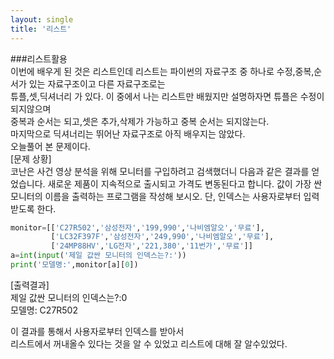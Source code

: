 ```yaml
---
layout: single
title: '리스트'
---
```


###리스트활용  
이번에 배우게 된 것은 리스트인데 리스트는 파이썬의 자료구조 중 하나로 수정,중복,순서가 있는 자료구조이고 다른 자료구조로는  
튜플,셋,딕셔너리 가 있다. 이 중에서 나는 리스트만 배웠지만 설명하자면 튜플은 수정이 되지않으며  
중복과 순서는 되고,셋은 추가,삭제가 가능하고 중복 순서는 되지않는다.  
마지막으로 딕셔너리는 뛰어난 자료구조로 아직 배우지는 않았다.  
오늘풀어 본 문제이다.  
[문제 상황]  
코난은 사건 영상 분석을 위해 모니터를 구입하려고 검색했더니 다음과 같은 결과를 얻었습니다.
새로운 제품이 지속적으로 출시되고 가격도 변동된다고 합니다. 값이 가장 싼 모니터의
이름을 출력하는 프로그램을 작성해 보시오. 단, 인덱스는 사용자로부터 입력받도록 한다.

~~~python
monitor=[['C27R502','삼성전자','199,990','나비엠알오','무료'],
         ['LC32F397F','삼성전자','249,990','나비엠알오','무료'],
         ['24MP88HV','LG전자','221,380','11번가','무료']]
a=int(input('제일 값싼 모니터의 인덱스는?:'))
print('모델명:',monitor[a][0])
~~~

[출력결과]  
제일 값싼 모니터의 인덱스는?:0  
모델명: C27R502

이 결과를 통해서 사용자로부터 인덱스를 받아서  
리스트에서 꺼내올수 있다는 것을 알 수 있었고 리스트에 대해 잘 알수있었다. 
